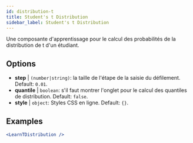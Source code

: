```yaml
---
id: distribution-t
title: Student's t Distribution
sidebar_label: Student's t Distribution
---
```


Une composante d'apprentissage pour le calcul des probabilités de la distribution de t d'un étudiant.

## Options

* __step__ | `(number|string)`: la taille de l'étape de la saisie du défilement. Default: `0.01`.
* __quantile__ | `boolean`: s'il faut montrer l'onglet pour le calcul des quantiles de distribution. Default: `false`.
* __style__ | `object`: Styles CSS en ligne. Default: `{}`.


## Examples

```jsx live
<LearnTDistribution />
```

